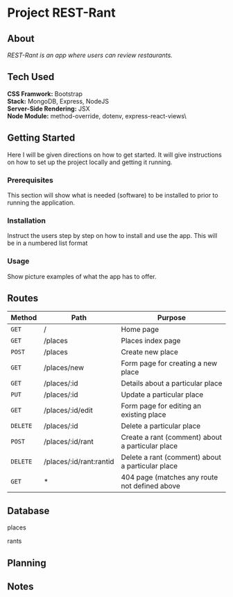 # Project REST-Rant

## About
*REST-Rant is an app where users can review restaurants.*

## Tech Used
**CSS Framwork:** Bootstrap\
**Stack:** MongoDB, Express, NodeJS\
**Server-Side Rendering:** JSX\
**Node Module:** method-override, dotenv, express-react-views\

## Getting Started
Here I will be given directions on how to get started. It will give instructions on how to set up the project locally and getting it running.

### Prerequisites
This section will show what is needed (software) to be installed to prior to running the application.


### Installation
Instruct the users step by step on how to install and use the app. This will be in a numbered list format

### Usage
Show picture examples of what the app has to offer.

## Routes
| **Method**  | **Path**                 | **Purpose**                                      |
| ------------| ------------------------ | ------------------------------------------------ |
| `GET`       | /                        | Home page                                        |
| `GET`       | /places                  | Places index page                                |
| `POST`      | /places                  | Create new place                                 |
| `GET`       | /places/new              | Form page for creating a new place               |
| `GET`       | /places/:id              | Details about a particular place                 |
| `PUT`       | /places/:id              | Update a particular place                        |
| `GET`       | /places/:id/edit         | Form page for editing an existing place          |
| `DELETE`    | /places/:id              | Delete a particular place                        |
| `POST`      | /places/:id/rant         | Create a rant (comment) about a particular place |
| `DELETE`    | /places/:id/rant:rantid  | Delete a rant (comment) about a particular place |
| `GET`       | *                        | 404 page (matches any route not defined above    |


## Database

places

rants

## Planning

## Notes
